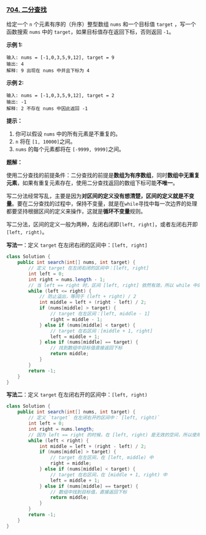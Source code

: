 ### [704. 二分查找](https://leetcode.cn/problems/binary-search/)

给定一个 `n` 个元素有序的（升序）整型数组 `nums` 和一个目标值 `target` ，写一个函数搜索 `nums` 中的 `target`，如果目标值存在返回下标，否则返回 `-1`。


**示例 1:**

```
输入: nums = [-1,0,3,5,9,12], target = 9
输出: 4
解释: 9 出现在 nums 中并且下标为 4
```

**示例 2:**

```
输入: nums = [-1,0,3,5,9,12], target = 2
输出: -1
解释: 2 不存在 nums 中因此返回 -1
```

 

**提示：**

1. 你可以假设 `nums` 中的所有元素是不重复的。
2. `n` 将在 `[1, 10000]`之间。
3. `nums` 的每个元素都将在 `[-9999, 9999]`之间。

**题解：**

使用二分查找的前提条件：二分查找的前提是**数组为有序数组**，同时**数组中无重复元素**，如果有重复元素存在，使用二分查找返回的数组下标可能**不唯一**。

写二分法经常写乱，主要是因为**对区间的定义没有想清楚，区间的定义就是不变量**。要在二分查找的过程中，保持不变量，就是在`while`寻找中每一次边界的处理都要坚持根据区间的定义来操作，这就是**循环不变量**规则。

写二分法，区间的定义一般为两种，左闭右闭即`[left, right]`，或者左闭右开即`[left, right)`。

**写法一**：定义 `target` 在左闭右闭的区间中：`[left, right]`

~~~java
class Solution {
    public int search(int[] nums, int target) {
        // 定义 target 在左闭右闭的区间中：[left, right]
        int left = 0;
        int right = nums.length - 1;
        // 当 left == right 时，区间 [left, right] 依然有效，所以 while 中的条件为 left <= right
        while (left <= right) {
            // 防止溢出，等同于 (left + right) / 2
            int middle = left + (right - left) / 2;
            if (nums[middle] > target) {
                // target 在左区间：[left, middle - 1]
                right = middle - 1;
            } else if (nums[middle] < target) {
                // target 在右区间：[middle + 1, right]
                left = middle + 1;
            } else if (nums[middle] == target) {
                // 找到数组中目标值直接返回下标
                return middle;
            }
        }
        return -1;
    }
}
~~~

**写法二**：定义 `target` 在左闭右开的区间中：`[left, right)`

~~~java
class Solution {
    public int search(int[] nums, int target) {
        // 定义 `target` 在左闭右开的区间中：`[left, right)`
        int left = 0;
        int right = nums.length;
        // 因为 left == right 的时候，在 [left, right) 是无效的空间，所以使用小于
        while (left < right) {
            int middle = left + (right - left) / 2;
            if (nums[middle] > target) {
                // target 在左区间，在 [left, middle) 中
                right = middle;
            } else if (nums[middle] < target) {
                // target 在右区间，在 [middle + 1, right) 中
                left = middle + 1;
            } else if (nums[middle] == target) {
                // 数组中找到目标值，直接返回下标
                return middle;
            }
        }
        return -1;
    }
}
~~~

